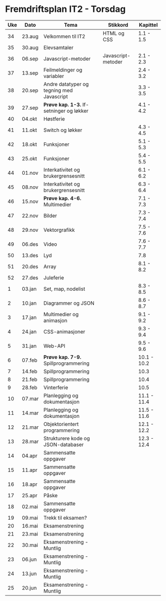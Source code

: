 # Fremdriftsplan IT2 - Torsdag
|Uke | Dato   | Tema                                        | Stikkord           | Kapittel    |
|-----|--------|--------------------------------------------|--------------------|-------------| 
| 34  | 23.aug | Velkommen til IT2                          | HTML og CSS        | 1.1 - 1.5   | 
| 35  | 30.aug | Elevsamtaler                               |                    |             | 
| 36  | 06.sep | Javascript-metoder                         | Javascript-metoder | 2.1 - 2.3   | 
| 37  | 13.sep | Feilmeldinger og variabler                 |                    | 2.4 - 3.2   | 
| 38  | 20.sep | Andre datatyper og tegning med Javascript  |                    | 3.3 - 3.5   | 
| 39  | 27.sep | **Prøve kap. 1-3.** If-setninger og løkker |                    | 4.1 - 4.2   | 
| 40  | 04.okt | Høstferie                                  |                    |             | 
| 41  | 11.okt | Switch og løkker                           |                    | 4.3 - 4.5   | 
| 42  | 18.okt | Funksjoner                                 |                    | 5.1 - 5.3   | 
| 43  | 25.okt | Funksjoner                                 |                    | 5.4 - 5.5   | 
| 44  | 01.nov | Interkativitet og brukergrensesnitt        |                    | 6.1 - 6.2   | 
| 45  | 08.nov | Interkativitet og brukergrensesnitt        |                    | 6.3 - 6.4   | 
| 46  | 15.nov | **Prøve kap. 4-6.** Multimedier            |                    | 7.1 - 7.3   | 
| 47  | 22.nov | Bilder                                     |                    | 7.3 - 7.4   | 
| 48  | 29.nov | Vektorgrafikk                              |                    | 7.5 - 7.6   | 
| 49  | 06.des | Video                                      |                    | 7.6 - 7.7   | 
| 50  | 13.des | Lyd                                        |                    | 7.8      | 
| 51  | 20.des | Array                                      |                    | 8.1 - 8.2   | 
| 52  | 27.des | Juleferie                                  |                    |             | 
| 1   | 03.jan | Set, map, nodelist                         |                    | 8.3 - 8.5   | 
| 2   | 10.jan | Diagrammer og JSON                         |                    | 8.6 - 8.7   | 
| 3   | 17.jan | Multimedier og animasjon                   |                    | 9.1 - 9.2   | 
| 4   | 24.jan | CSS-animasjoner                            |                    | 9.3 - 9.4   | 
| 5   | 31.jan | Web-API                                    |                    | 9.5 - 9.6   | 
| 6   | 07.feb | **Prøve kap. 7-9.** Spillprogrammering     |                    | 10.1 - 10.2 | 
| 7   | 14.feb | Spillprogrammering                         |                    | 10.3            | 
| 8   | 21.feb | Spillprogrammering                         |                    | 10.4            | 
| 9   | 28.feb | Vinterferie                                |                    | 10.5           | 
| 10  | 07.mar | Planlegging og dokumentasjon               |                    | 11.1 - 11.4 | 
| 11  | 14.mar | Planlegging og dokumentasjon               |                    | 11.5 - 11.6 | 
| 12  | 21.mar | Objektorientert programmering              |                    | 12.1 - 12.2 | 
| 13  | 28.mar | Strukturere kode og JSON-databaser         |                    | 12.3 - 12.4 | 
| 14  | 04.apr | Sammensatte oppgaver                       |                    |             | 
| 15  | 11.apr | Sammensatte oppgaver                       |                    |             | 
| 16  | 18.apr | Sammensatte oppgaver                       |                    |             | 
| 17  | 25.apr | Påske                                      |                    |             | 
| 18  | 02.mai | Sammensatte oppgaver                       |                    |             | 
| 19  | 09.mai | Trekk til eksamen?                         |                    |             | 
| 20  | 16.mai | Eksamenstrening                            |                    |             | 
| 21  | 23.mai | Eksamenstrening                            |                    |             | 
| 22  | 30.mai | Eksamenstrening - Muntlig                  |                    |             | 
| 23  | 06.jun | Eksamenstrening - Muntlig                  |                    |             | 
| 24  | 13.jun | Eksamenstrening - Muntlig                  |                    |             | 
| 25  | 20.jun | Eksamenstrening - Muntlig                  |                    |             | 


